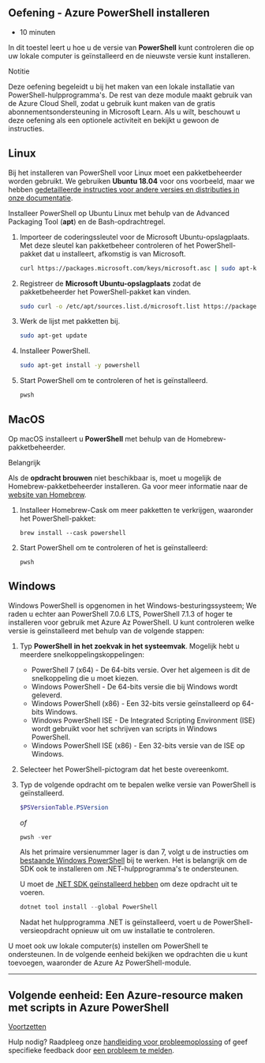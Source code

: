 ## Oefening - Azure PowerShell installeren

-   10 minuten

In dit toestel leert u hoe u de versie van **PowerShell** kunt
controleren die op uw lokale computer is geïnstalleerd en de nieuwste
versie kunt installeren.

Notitie

Deze oefening begeleidt u bij het maken van een lokale installatie van
PowerShell-hulpprogramma's. De rest van deze module maakt gebruik van de
Azure Cloud Shell, zodat u gebruik kunt maken van de gratis
abonnementsondersteuning in Microsoft Learn. Als u wilt, beschouwt u
deze oefening als een optionele activiteit en bekijkt u gewoon de
instructies.

## Linux

Bij het installeren van PowerShell voor Linux moet een pakketbeheerder
worden gebruikt. We gebruiken **Ubuntu 18.04** voor ons voorbeeld, maar
we hebben [gedetailleerde instructies voor andere versies en
distributies in onze
documentatie](https://docs.microsoft.com/en-us/powershell/scripting/install/installing-powershell-core-on-linux).

Installeer PowerShell op Ubuntu Linux met behulp van de Advanced
Packaging Tool (**apt**) en de Bash-opdrachtregel.

1.  Importeer de coderingssleutel voor de Microsoft Ubuntu-opslagplaats.
    Met deze sleutel kan pakketbeheer controleren of het
    PowerShell-pakket dat u installeert, afkomstig is van Microsoft.

    ``` bash
    curl https://packages.microsoft.com/keys/microsoft.asc | sudo apt-key add -
    ```

2.  Registreer de **Microsoft Ubuntu-opslagplaats** zodat de
    pakketbeheerder het PowerShell-pakket kan vinden.

    ``` bash
    sudo curl -o /etc/apt/sources.list.d/microsoft.list https://packages.microsoft.com/config/ubuntu/18.04/prod.list
    ```

3.  Werk de lijst met pakketten bij.

    ``` bash
    sudo apt-get update
    ```

4.  Installeer PowerShell.

    ``` bash
    sudo apt-get install -y powershell
    ```

5.  Start PowerShell om te controleren of het is geïnstalleerd.

    ``` bash
    pwsh
    ```

## MacOS

Op macOS installeert u **PowerShell** met behulp van de
Homebrew-pakketbeheerder.

Belangrijk

Als de **opdracht brouwen** niet beschikbaar is, moet u mogelijk de
Homebrew-pakketbeheerder installeren. Ga voor meer informatie naar de
[website van Homebrew](https://brew.sh/).

1.  Installeer Homebrew-Cask om meer pakketten te verkrijgen, waaronder
    het PowerShell-pakket:

    ``` terminal
    brew install --cask powershell
    ```

2.  Start PowerShell om te controleren of het is geïnstalleerd:

    ``` terminal
    pwsh
    ```

## Windows

Windows PowerShell is opgenomen in het Windows-besturingssysteem; We
raden u echter aan PowerShell 7.0.6 LTS, PowerShell 7.1.3 of hoger te
installeren voor gebruik met Azure Az PowerShell. U kunt controleren
welke versie is geïnstalleerd met behulp van de volgende stappen:

1.  Typ **PowerShell** **in het zoekvak in het systeemvak**. Mogelijk
    hebt u meerdere snelkoppelingskoppelingen:

    -   PowerShell 7 (x64) - De 64-bits versie. Over het algemeen is dit
        de snelkoppeling die u moet kiezen.
    -   Windows PowerShell - De 64-bits versie die bij Windows wordt
        geleverd.
    -   Windows PowerShell (x86) - Een 32-bits versie geïnstalleerd op
        64-bits Windows.
    -   Windows PowerShell ISE - De Integrated Scripting Environment
        (ISE) wordt gebruikt voor het schrijven van scripts in Windows
        PowerShell.
    -   Windows PowerShell ISE (x86) - Een 32-bits versie van de ISE op
        Windows.

2.  Selecteer het PowerShell-pictogram dat het beste overeenkomt.

3.  Typ de volgende opdracht om te bepalen welke versie van PowerShell
    is geïnstalleerd.

    ``` powershell
    $PSVersionTable.PSVersion
    ```

    *of*

    ``` powershell
    pwsh -ver
    ```

    Als het primaire versienummer lager is dan 7, volgt u de instructies
    om [bestaande Windows
    PowerShell](https://docs.microsoft.com/en-us/powershell/scripting/install/installing-powershell-on-windows)
    bij te werken. Het is belangrijk om de SDK ook te installeren om
    .NET-hulpprogramma's te ondersteunen.

    U moet de [.NET SDK geïnstalleerd
    hebben](https://docs.microsoft.com/en-us/dotnet/core/sdk) om deze
    opdracht uit te voeren.

    ``` powershell
    dotnet tool install --global PowerShell
    ```

    Nadat het hulpprogramma .NET is geïnstalleerd, voert u de
    PowerShell-versieopdracht opnieuw uit om uw installatie te
    controleren.

U moet ook uw lokale computer(s) instellen om PowerShell te
ondersteunen. In de volgende eenheid bekijken we opdrachten die u kunt
toevoegen, waaronder de Azure Az PowerShell-module.

------------------------------------------------------------------------

## Volgende eenheid: Een Azure-resource maken met scripts in Azure PowerShell

[Voortzetten](https://docs.microsoft.com/en-us/learn/modules/automate-azure-tasks-with-powershell/5-create-resource-interactively/)

Hulp nodig? Raadpleeg onze [handleiding voor
probleemoplossing](https://docs.microsoft.com/en-us/learn/support/troubleshooting?uid=learn.automate-azure-tasks-with-powershell.4-exercise-install-azure-powershell&documentId=2ab44e77-0fd5-fc58-10b1-cd0383103428&versionIndependentDocumentId=3bac99b0-86c7-145b-914d-eff913eb85db&contentPath=%2FMicrosoftDocs%2Flearn-pr%2Fblob%2Flive%2Flearn-pr%2Fazure%2Fautomate-azure-tasks-with-powershell%2F4-exercise-install-azure-powershell.yml&url=https%3A%2F%2Fdocs.microsoft.com%2Fen-us%2Flearn%2Fmodules%2Fautomate-azure-tasks-with-powershell%2F4-exercise-install-azure-powershell&author=mirobb)
of geef specifieke feedback door [een probleem te
melden](https://docs.microsoft.com/en-us/learn/support/troubleshooting?uid=learn.automate-azure-tasks-with-powershell.4-exercise-install-azure-powershell&documentId=2ab44e77-0fd5-fc58-10b1-cd0383103428&versionIndependentDocumentId=3bac99b0-86c7-145b-914d-eff913eb85db&contentPath=%2FMicrosoftDocs%2Flearn-pr%2Fblob%2Flive%2Flearn-pr%2Fazure%2Fautomate-azure-tasks-with-powershell%2F4-exercise-install-azure-powershell.yml&url=https%3A%2F%2Fdocs.microsoft.com%2Fen-us%2Flearn%2Fmodules%2Fautomate-azure-tasks-with-powershell%2F4-exercise-install-azure-powershell&author=mirobb#report-feedback).
